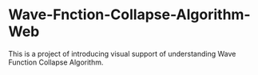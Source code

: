 # Wave-Fnction-Collapse-Algorithm-Web
This is a project of introducing visual support of understanding Wave Function Collapse Algorithm.
